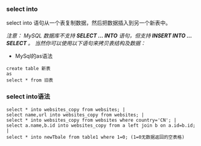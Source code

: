### select into

select into 语句从一个表复制数据，然后把数据插入到另一个新表中。

*注意：
MySQL 数据库不支持 <b>SELECT ... INTO</b> 语句，但支持 <b>INSERT INTO ... SELECT </b>。
当然你可以使用以下语句来拷贝表结构及数据：*

* MySql的as语法

```MySql
create table 新表
as
select * from 旧表
```

### select into语法
```MySql
select * into websites_copy from websites; |
select name,url into websites_copy from websites; |
select * into websites_copy from websites where country='CN'; |
select a.name,b.id into websites_copy from a left join b on a.id=b.id; |
select * into newTbale from table1 where 1=0; (1=0无数据返回的空表格)  
```